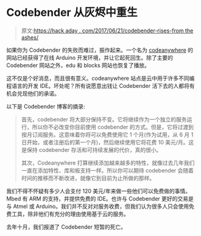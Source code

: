 # Codebender 从灰烬中重生

> 原文:[https://hack aday . com/2017/06/21/codebender-rises-from the ashes/](https://hackaday.com/2017/06/21/codebender-rises-from-the-ashes/)

如果你为 Codebender 的失败而难过，振作起来。一个名为 [codeanywhere](https://blog.codeanywhere.com/codeanywhere-and-codebender-join-forces/) 的网站已经获得了在线 Arduino 开发环境，并让它起死回生。除了主要的 Codebender 网站之外，edu 和 blocks 网站也恢复了播放。

这不仅是个好消息，而且很有意义。codeanywhere 站点是云中用于许多不同编程语言的开发 IDE。坏处呢？所有说愿意出钱让 Codebender 活下去的人都将有机会兑现他们的承诺。

以下是 Codebender 博客的摘录:

> 首先，codebender 将大部分保持不变。它将继续作为一个独立的服务运行，所以你不必改变你目前使用 codebender 的方式。但是，它将过渡到按月订阅服务。这意味着你将可以免费使用它 1 个月(作为试用，从 6 月 1 日开始，或者注册后的第一个月)，然后继续使用它将花费 10 美元/月。这是保持 codebender 存活和可持续发展的代价，真的很小。
> 
> 其次，Codeanywhere 打算继续添加越来越多的特性，就像过去几年我们一直在添加特性、库和板支持一样。所以你可以期待 codebender 会随着时间的推移而不断改进，就像它到目前为止所做的那样。

我们不得不怀疑有多少人会支付 120 美元/年来做一些他们可以免费做的事情。Mbed 有 ARM 的支持，并提供免费的 IDE。也许与 Codebender 更好的交易是与 Atmel 或 Arduino。我们并不反对对服务收费，但我们认为很多人只会使用免费工具，除非他们有充分的理由使用基于云的服务。

去年十月，我们报道了 Codebender 短暂的死亡。